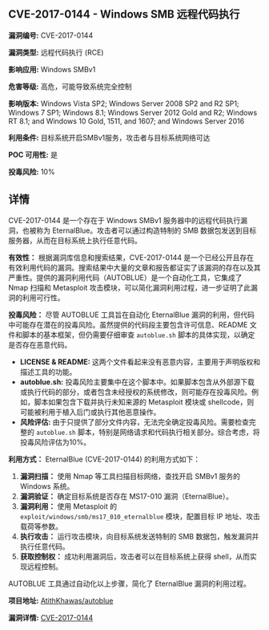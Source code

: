 ## CVE-2017-0144 - Windows SMB 远程代码执行

**漏洞编号:** CVE-2017-0144

**漏洞类型:** 远程代码执行 (RCE)

**影响应用:** Windows SMBv1

**危害等级:** 高危，可能导致系统完全控制

**影响版本:** Windows Vista SP2; Windows Server 2008 SP2 and R2 SP1; Windows 7 SP1; Windows 8.1; Windows Server 2012 Gold and R2; Windows RT 8.1; and Windows 10 Gold, 1511, and 1607; and Windows Server 2016

**利用条件:** 目标系统开启SMBv1服务，攻击者与目标系统网络可达

**POC 可用性:** 是

**投毒风险:** 10%

## 详情

CVE-2017-0144 是一个存在于 Windows SMBv1 服务器中的远程代码执行漏洞，也被称为 EternalBlue。攻击者可以通过构造特制的 SMB 数据包发送到目标服务器，从而在目标系统上执行任意代码。 

**有效性：**
根据漏洞库信息和搜索结果，CVE-2017-0144 是一个已经公开且存在有效利用代码的漏洞。搜索结果中大量的文章和报告都证实了该漏洞的存在以及其严重性。提供的漏洞利用代码（AUTOBLUE）是一个自动化工具，它集成了 Nmap 扫描和 Metasploit 攻击模块，可以简化漏洞利用过程，进一步证明了此漏洞的利用可行性。

**投毒风险：**
尽管 AUTOBLUE 工具旨在自动化 EternalBlue 漏洞的利用，但代码中可能存在潜在的投毒风险。虽然提供的代码段主要包含许可信息、README 文件和脚本的基本框架，但仍需要仔细审查 `autoblue.sh` 脚本的具体实现，以确定是否存在恶意代码。

*   **LICENSE & README:** 这两个文件看起来没有恶意内容，主要用于声明版权和描述工具的功能。
*   **autoblue.sh:** 投毒风险主要集中在这个脚本中。如果脚本包含从外部源下载或执行代码的部分，或者包含未经授权的系统修改，则可能存在投毒风险。例如，脚本如果包含下载并执行未知来源的 Metasploit 模块或 shellcode，则可能被利用于植入后门或执行其他恶意操作。
*   **风险评估:** 由于只提供了部分文件内容，无法完全确定投毒风险。需要检查完整的 `autoblue.sh` 脚本，特别是网络请求和代码执行相关部分。综合考虑，将投毒风险评估为10%。

**利用方式：**
EternalBlue (CVE-2017-0144) 的利用方式如下：

1.  **漏洞扫描：** 使用 Nmap 等工具扫描目标网络，查找开启 SMBv1 服务的 Windows 系统。
2.  **漏洞验证：** 确定目标系统是否存在 MS17-010 漏洞（EternalBlue）。
3.  **漏洞利用：** 使用 Metasploit 的 `exploit/windows/smb/ms17_010_eternalblue` 模块，配置目标 IP 地址、攻击载荷等参数。
4.  **执行攻击：** 运行攻击模块，向目标系统发送特制的 SMB 数据包，触发漏洞并执行任意代码。
5.  **获取控制权：** 成功利用漏洞后，攻击者可以在目标系统上获得 shell，从而实现远程控制。

AUTOBLUE 工具通过自动化以上步骤，简化了 EternalBlue 漏洞的利用过程。

**项目地址:** [AtithKhawas/autoblue](https://github.com/AtithKhawas/autoblue)

**漏洞详情:** [CVE-2017-0144](https://nvd.nist.gov/vuln/detail/CVE-2017-0144)